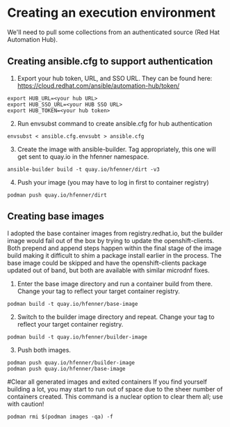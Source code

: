 # Creating an execution environment
We'll need to pull some collections from an authenticated source (Red Hat Automation Hub).

## Creating ansible.cfg to support authentication
1. Export your hub token, URL, and SSO URL.  They can be found here: https://cloud.redhat.com/ansible/automation-hub/token/
```
export HUB_URL=<your hub URL>
export HUB_SSO_URL=<your HUB SSO URL>
export HUB_TOKEN=<your hub token>
```
2. Run envsubst command to create ansible.cfg for hub authentication
```
envsubst < ansible.cfg.envsubt > ansible.cfg
```
3. Create the image with ansible-builder.  Tag appropriately, this one will get sent to quay.io in the hfenner namespace.
```
ansible-builder build -t quay.io/hfenner/dirt -v3
```
4. Push your image (you may have to log in first to container registry)
```
podman push quay.io/hfenner/dirt
```

## Creating base images
I adopted the base container images from registry.redhat.io, but the builder image would fail out of the box by trying to update the openshift-clients.  Both prepend and append steps happen within the final stage of the image build making it difficult to shim a package install earlier in the process.  The base image could be skipped and have the openshift-clients package updated out of band, but both are available with similar microdnf fixes.

1. Enter the base image directory and run a container build from there.  Change your tag to reflect your target container registry.
```
podman build -t quay.io/hfenner/base-image
```

2. Switch to the builder image directory and repeat.  Change your tag to reflect your target container registry.
```
podman build -t quay.io/hfenner/builder-image
```

3. Push both images.
```
podman push quay.io/hfenner/builder-image
podman push quay.io/hfenner/base-image
```

#Clear all generated images and exited containers
If you find yourself building a lot, you may start to run out of space due to the sheer number of containers created.  This command is a nuclear option to clear them all; use with caution!
```
podman rmi $(podman images -qa) -f
```

